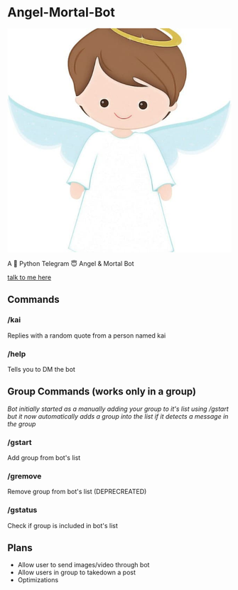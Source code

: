 # Angel-Mortal-Bot

![random angel i found](angel.jpg)

A 🐍 Python Telegram 😇 Angel &amp;  Mortal Bot

[talk to me here](https://t.me/not_kai_bot)

## Commands

### /kai

Replies with a random quote from a person named kai

### /help

Tells you to DM the bot


## Group Commands (works only in a group)
*Bot initially started as a manually adding your group to it's list using /gstart but it now automatically adds a group into the list if it detects a message in the group*

### /gstart

Add group from bot's list

### /gremove

Remove group from bot's list (DEPRECREATED)

### /gstatus

Check if group is included in bot's list


## Plans
* Allow user to send images/video through bot
* Allow users in group to takedown a post
* Optimizations
